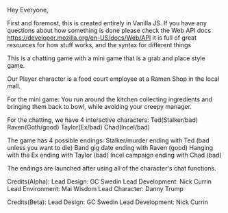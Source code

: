 Hey Everyone,

First and foremost, this is created entirely in Vanilla JS. If you have any questions about how something is done please check the Web API docs
https://developer.mozilla.org/en-US/docs/Web/API
it is full of great resources for how stuff works, and the syntax for different things

This is a chatting game with a mini game that is a grab and place style game.

Our Player character is a food court employee at a Ramen Shop in the local mall.

For the mini game:
You run around the kitchen collecting ingredients and bringing them back to bowl, while avoiding your creepy manager.

For the chatting, we have 4 interactive characters:
Ted(Stalker/bad)
Raven(Goth/good)
Taylor(Ex/bad)
Chad(Incel/bad)

The game has 4 possible endings:
Stalker/murder ending with Ted (bad unless you want to die)
Band gig date ending with Raven (good)
Hanging with the Ex ending with Taylor (bad) 
Incel campaign ending with Chad (bad)

The endings are launched after using all of the character's chat functions.

Credits(Alpha):
Lead Design: GC Swedin
Lead Development: Nick Currin
Lead Environment: Mai Wisdom
Lead Character: Danny Trump

Credits(Beta):
Lead Design: GC Swedin
Lead Development: Nick Currin

